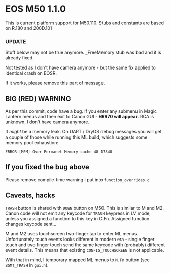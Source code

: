 # EOS M50 1.1.0
This is current platform support for M50.110.
Stubs and constants are based on R.180 and 200D.101

### UPDATE
Stuff below may not be true anymore. _FreeMemory stub was bad and it is already fixed.

Not tested as I don't have camera anymore - but the same fix applied to identical crash on EOSR.

If it works, please remove this part of message.

## BIG (RED) WARNING

As per this commit, code have a bug. If you enter any submenu in Magic Lantern menus and then exit to Canon GUI - **ERR70 will appear**. RCA is unknown, I don't have camera anymore.

It *might* be a memory leak. On UART / DryOS debug messages you will get a couple of those while running this ML build, which suggests some memory pool exhaustion:

`ERROR [MEM] Over Permanet Memory cache 48 17348`

## If you fixed the bug above
Please remove compile-time warning I put into `function_overrides.c`

## Caveats, hacks
`TRASH` button is shared with `DOWN` button on M50. This is similar to M and M2.
Canon code will not emit any keycode for `TRASH` keypress in LV mode, unless you assigned a function to this key in C.Fn.
Assigned function changes keycode sent...

M and M2 uses touchscreen two-finger tap to enter ML menus. Unfortunately touch events looks different in modern era - single finger touch and two finger touch send the same keycode with (probably) different event details.
This means that existing `CONFIG_TOUCHSCREEN` is not applicable.

With that in mind, I temporary mapped ML menus to `M.Fn` button (see `BGMT_TRASH` in `gui.h`).
